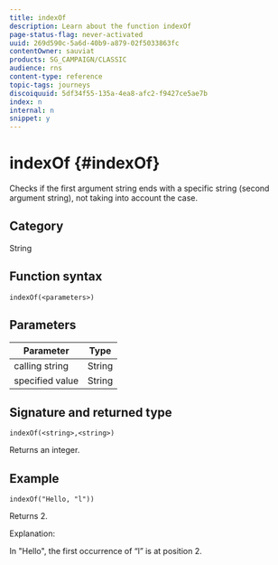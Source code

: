 ```yaml
---
title: indexOf
description: Learn about the function indexOf
page-status-flag: never-activated
uuid: 269d590c-5a6d-40b9-a879-02f5033863fc
contentOwner: sauviat
products: SG_CAMPAIGN/CLASSIC
audience: rns
content-type: reference
topic-tags: journeys
discoiquuid: 5df34f55-135a-4ea8-afc2-f9427ce5ae7b
index: n
internal: n
snippet: y
---
```


# indexOf {#indexOf}

Checks if the first argument string ends with a specific string (second argument string), not taking into account the case.

## Category

String

## Function syntax

`indexOf(<parameters>)`

## Parameters

| Parameter | Type             |
|-----------|------------------|
|  calling string | String   |
|  specified value | String |

## Signature and returned type

`indexOf(<string>,<string>)`

Returns an integer.

## Example

`indexOf("Hello, "l"))`

Returns 2.

Explanation: 

In "Hello", the first occurrence of “l” is at position 2.
